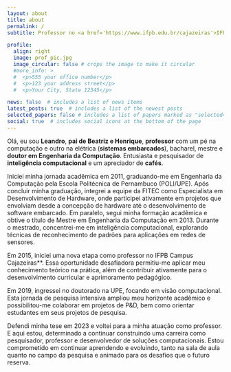 ```yaml
---
layout: about
title: about
permalink: /
subtitle: Professor no <a href='https://www.ifpb.edu.br/cajazeiras'>IFPB Campus Cajazeiras</a>. leandro.silva@ifpb.edu.br. <a href='http://lattes.cnpq.br/0772320262691243'>CV Lattes</a>

profile:
  align: right
  image: prof_pic.jpg
  image_circular: false # crops the image to make it circular
  #more_info: >
  #  <p>555 your office number</p>
  #  <p>123 your address street</p>
  #  <p>Your City, State 12345</p>

news: false  # includes a list of news items
latest_posts: true  # includes a list of the newest posts
selected_papers: false # includes a list of papers marked as "selected={true}"
social: true  # includes social icons at the bottom of the page
---
```


Olá, eu sou **Leandro**, **pai de Beatriz e Henrique**, **professor** com um pé na computação e outro na elétrica (**sistemas embarcados**), bacharel, mestre e **doutor em Engenharia da Computação**. Entusiasta e pesquisador de **inteligência computacional** e um apreciador de **cafés**.

Iniciei minha jornada acadêmica em 2011, graduando-me em Engenharia da Computação pela Escola Politécnica de Pernambuco (POLI/UPE). Após concluir minha graduação, integrei a equipe da FITEC como Especialista em Desenvolvimento de Hardware, onde participei ativamente em projetos que envolviam desde a concepção de hardware até o desenvolvimento de software embarcado. Em paralelo, segui minha formação acadêmica e obtive o título de Mestre em Engenharia da Computação em 2013. Durante o mestrado, concentrei-me em inteligência computacional, explorando técnicas de reconhecimento de padrões para aplicações em redes de sensores.

Em 2015, iniciei uma nova etapa como professor no IFPB Campus Cajazeiras**. Essa oportunidade desafiadora permitiu-me aplicar meu conhecimento teórico na prática, além de contribuir ativamente para o desenvolvimento curricular e aprimoramento pedagógico.

Em 2019, ingressei no doutorado na UPE, focando em visão computacional. Esta jornada de pesquisa intensiva ampliou meu horizonte acadêmico e possibilitou-me colaborar em projetos de P&D, bem como orientar estudantes em seus projetos de pesquisa.

Defendi minha tese em 2023 e voltei para a minha atuação como professor. E aqui estou, determinado a continuar construindo uma carreira como pesquisador, professor e desenvolvedor de soluções computacionais. Estou comprometido em continuar aprendendo e evoluindo, tanto na sala de aula quanto no campo da pesquisa e animado para os desafios que o futuro reserva.
